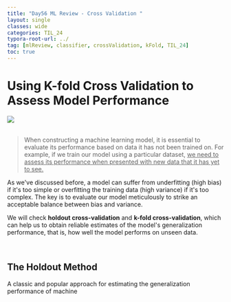 ```yaml
---
title: "Day56 ML Review - Cross Validation "
layout: single
classes: wide
categories: TIL_24
typora-root-url: ../
tag: [mlReview, classifier, crossValidation, kFold, TIL_24]
toc: true 
---
```


# Using K-fold Cross Validation to Assess Model Performance

<img src="/blog/images/2024-08-19-TIL24_Day56/A77B832A-568D-4275-8B7F-FFA21E129330.jpeg"><br><br>

> When constructing a machine learning model, it is essential to evaluate its performance based on data it has not been trained on. For example, if we train our model using a particular dataset, <u>we need to assess its performance when presented with new data that it has yet to see.</u>

As we've discussed before, a model can suffer from underfitting (high bias) if it's too simple or overfitting the training data (high variance) if it's too complex. The key is to evaluate our model meticulously to strike an acceptable balance between bias and variance.

We will check **holdout cross-validation** and **k-fold cross-validation**, which can help us to obtain reliable estimates of the model's generalization performance, that is, how well the model performs on unseen data.

<br>

## The Holdout Method

A classic and popular approach for estimating the generalization performance of machine 



<br><br>

